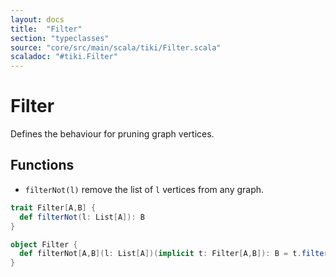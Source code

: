 ```yaml
---
layout: docs 
title:  "Filter"
section: "typeclasses"
source: "core/src/main/scala/tiki/Filter.scala"
scaladoc: "#tiki.Filter"
---
```

# Filter

Defines the behaviour for pruning graph vertices.

## Functions

- `filterNot(l)` remove the list of `l` vertices from any graph.

```scala
trait Filter[A,B] {
  def filterNot(l: List[A]): B
}

object Filter {
  def filterNot[A,B](l: List[A])(implicit t: Filter[A,B]): B = t.filterNot(l)
}
```